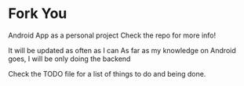 # Fork You
Android App as a personal project
Check the repo for more info!

It will be updated as often as I can
As far as my knowledge on Android goes, I will be only doing the backend

Check the TODO file for a list of things to do and being done.

